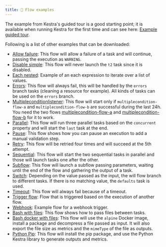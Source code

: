 ```yaml
---
title: 🔎 Flow examples
---
```


The example from Kestra's guided tour is a good starting point; it is available when running Kestra for the first time and can see here: [Example guided tour](/docs/flow-examples/example-guided-tour).

Following is a list of other examples that can be downloaded:
- [Allow failure](/docs/flow-examples/allow-failure): This flow will allow a failure of a task and will continue, passing the execution as `WARNING`.
- [Disable simple](/docs/flow-examples/disable-simple): This flow will never launch the `t2` task since it is disabled.
- [Each nested](/docs/flow-examples/each-nested): Example of an each expression to iterate over a list of values.
- [Errors](/docs/flow-examples/errors): This flow will always fail, this will be handled by the `errors` branch tasks (cleaning a resource for example). All kinds of tasks can be used on the `errors` branch.
- [Multipleconditionlistener](/docs/flow-examples/multiplecondition-listener): This flow will start only if `multiplecondition-flow-a` and `multiplecondition-flow-b` are successful during the last 24h. You need the two flows [multiplecondition-flow-a](/examples/flows_multiplecondition-flow-a.yml) and [multiplecondition-flow-b](/examples/flows_multiplecondition-flow-b.yml) for it to work.
- [Parallel](/docs/flow-examples/parallel): This flow will run three parallel tasks based on the `concurrent` property and will start the `last` task at the end.
- [Pause](/docs/flow-examples/pause): This flow shows how you can pause an execution to add a manual validation step.
- [Retry](/docs/flow-examples/retry): This flow will be retried four times and will succeed at the 5th attempt.
- [Sequential](/docs/flow-examples/sequential): This flow will start the two sequential tasks in parallel and those will launch tasks one after the other.
- [Subflow](/docs/flow-examples/subflow): This flow will launch a subflow passing parameters, waiting until the end of the flow and gathering the output of a task.
- [Switch](/docs/flow-examples/switch): Depending on the value passed as the input, the will flow branch to different tasks. If there is no matching value, the `defaults` task is used.
- [Timeout](/docs/flow-examples/timeout): This flow will always fail because of a timeout.
- [Trigger flow](/docs/flow-examples/trigger-flow): Flow that is triggered based on the execution of another flow.
- [Webhook](/docs/flow-examples/webhook): Example flow for a webhook trigger.
- [Bash with files](/docs/flow-examples/bash-with-files): This flow shows how to pass files between tasks.
- [Bash docker with files](/docs/flow-examples/bash-docker-with-files): This flow will use the `alpine` Docker image, install a package and decompress a file passed as input. It will also export the file size as metrics and the `mimeType` of the file as outputs.
- [Python Pip](/docs/flow-examples/python-pip): This flow will install the pip package, and use the Python Kestra library to generate outputs and metrics.